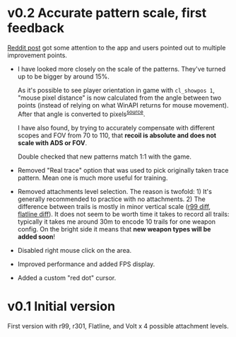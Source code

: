 # v0.2 Accurate pattern scale, first feedback

[Reddit post](https://www.reddit.com/r/apexlegends/comments/mosk0l/i_have_created_an_app_to_practice_recoils) got some attention to the app and users pointed out to multiple improvement points.

- I have looked more closely on the scale of the patterns. They've turned up to be bigger by around 15%.

    As it's possible to see player orientation in game with `cl_showpos 1`, "mouse pixel distance" is now calculated from the angle between two points (instead of relying on what WinAPI returns for mouse movement). After that angle is converted to pixels<sup>[source](http://vergeofapathy.com/mouse-sensitivity-apex/)</sup>. 

    I have also found, by trying to accurately compensate with different scopes and FOV from 70 to 110, that **recoil is absolute and does not scale with ADS or FOV**.

    Double checked that new patterns match 1:1 with the game.

- Removed "Real trace" option that was used to pick originally taken trace pattern. Mean one is much more useful for training.

- Removed attachments level selection. The reason is twofold: 1) It's generally recommended to practice with no attachments. 2) The difference between trails is mostly in minor vertical scale ([r99 diff](./res/r99_diff.png), [flatline diff](./res/faltline_diff.png)). It does not seem to be worth time it takes to record all trails: typically it takes me around 30m to encode 10 trails for one weapon config. On the bright side it means that **new weapon types will be added soon**!

- Disabled right mouse click on the area.

- Improved performance and added FPS display.

- Added a custom "red dot" cursor.

# v0.1 Initial version

First version with r99, r301, Flatline, and Volt x 4 possible attachment levels.